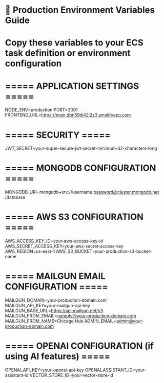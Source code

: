 # 🔧 Production Environment Variables Guide
# Copy these variables to your ECS task definition or environment configuration

# ===== APPLICATION SETTINGS =====
NODE_ENV=production
PORT=3001
FRONTEND_URL=https://main.dbn59dj42j2z3.amplifyapp.com

# ===== SECURITY =====
JWT_SECRET=your-super-secure-jwt-secret-minimum-32-characters-long

# ===== MONGODB CONFIGURATION =====
MONGODB_URI=mongodb+srv://username:password@cluster.mongodb.net/database

# ===== AWS S3 CONFIGURATION =====
AWS_ACCESS_KEY_ID=your-aws-access-key-id
AWS_SECRET_ACCESS_KEY=your-aws-secret-access-key
AWS_REGION=us-east-1
AWS_S3_BUCKET=your-production-s3-bucket-name

# ===== MAILGUN EMAIL CONFIGURATION =====
MAILGUN_DOMAIN=your-production-domain.com
MAILGUN_API_KEY=your-mailgun-api-key
MAILGUN_BASE_URL=https://api.mailgun.net/v3
MAILGUN_FROM_EMAIL=noreply@your-production-domain.com
MAILGUN_FROM_NAME=Chicago Hub
ADMIN_EMAIL=admin@your-production-domain.com

# ===== OPENAI CONFIGURATION (if using AI features) =====
OPENAI_API_KEY=your-openai-api-key
OPENAI_ASSISTANT_ID=your-assistant-id
VECTOR_STORE_ID=your-vector-store-id
